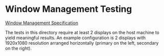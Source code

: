 # Window Management Testing

[Window Management Specification](https://w3c.github.io/window-management/)

The tests in this directory require at least 2 displays on the host machine to
yield meaningful results. An example configuration is 2 displays with 1920x1080
resolution arranged horizontally (primary on the left, secondary on the right).
